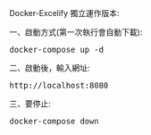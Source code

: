 Docker-Excelify 獨立運作版本:

一、啟動方式(第一次執行會自動下載):
<pre>
docker-compose up -d
</pre>

二、啟動後，輸入網址:
<pre>
http://localhost:8080
</pre>

三、要停止:
<pre>
docker-compose down
</pre>
